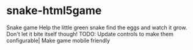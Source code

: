 # snake-html5game
Snake game
Help the little green snake find the eggs and watch it grow. Don't let it bite itself though!
TODO: Update controls to make them configurable| Make game mobile friendly

